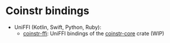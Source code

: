 # Coinstr bindings

- UniFFI (Kotlin, Swift, Python, Ruby):
    * [coinstr-ffi](./coinstr-ffi/): UniFFI bindings of the [coinstr-core](../coinstr-core/) crate (WIP)